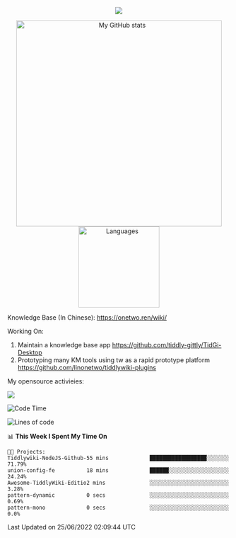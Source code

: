 <a href="https://github.com/linonetwo">
    <p align="center">
        <img src="https://github-profile-trophy.vercel.app/?username=linonetwo&column=7&theme=onedark"/>
    </p>
</a>
<a align="center" href="https://github.com/linonetwo">
  <p align="center">
    <img src="https://github-readme-stats.vercel.app/api?username=linonetwo&show_icons=true&count_private=true" alt="My GitHub stats" width="465"/>
    <img src="https://github-readme-stats.vercel.app/api/top-langs/?username=linonetwo&layout=compact&langs_count=10" alt="Languages" height="183">
  </p>
</a>

Knowledge Base (In Chinese): https://onetwo.ren/wiki/

Working On: 

1. Maintain a knowledge base app https://github.com/tiddly-gittly/TidGi-Desktop
1. Prototyping many KM tools using tw as a rapid prototype platform https://github.com/linonetwo/tiddlywiki-plugins

My opensource activieies:

![](https://visitor-badge.glitch.me/badge?page_id=linonetwo.linonetwo)

<!--START_SECTION:waka-->
![Code Time](http://img.shields.io/badge/Code%20Time-0%20secs-blue)

![Lines of code](https://img.shields.io/badge/From%20Hello%20World%20I%27ve%20Written-2%20Million%20lines%20of%20code-blue)

📊 **This Week I Spent My Time On** 

```text
🐱‍💻 Projects: 
Tiddlywiki-NodeJS-Github-55 mins             ██████████████████░░░░░░░   71.79% 
union-config-fe          18 mins             ██████░░░░░░░░░░░░░░░░░░░   24.24% 
Awesome-TiddlyWiki-Editio2 mins              ░░░░░░░░░░░░░░░░░░░░░░░░░   3.28% 
pattern-dynamic          0 secs              ░░░░░░░░░░░░░░░░░░░░░░░░░   0.69% 
pattern-mono             0 secs              ░░░░░░░░░░░░░░░░░░░░░░░░░   0.0%

```


 Last Updated on 25/06/2022 02:09:44 UTC
<!--END_SECTION:waka-->
